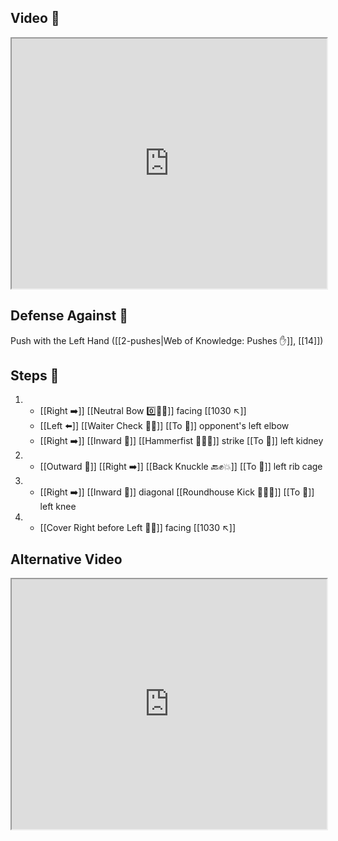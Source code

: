 ## Video 🎥

<iframe src="https://www.youtube.com/embed/3mcbjGkhCto" width="100%" height="400"></iframe>

## Defense Against 🤺

Push with the Left Hand ([[2-pushes|Web of Knowledge: Pushes ✋]], [[14]])

## Steps 👣

1. - [[Right ➡️]] [[Neutral Bow 0️⃣🧍‍♂️]] facing [[1030 ↖️]] 
    - [[Left ⬅️]] [[Waiter Check 🧑‍🍳]] [[To 🎯]] opponent's left elbow 
    - [[Right ➡️]] [[Inward 🔽]] [[Hammerfist 🔨✊💥]] strike [[To 🎯]] left kidney
2. - [[Outward 🔼]] [[Right ➡️]] [[Back Knuckle 🔙✊💥]] [[To 🎯]] left rib cage
3. - [[Right ➡️]] [[Inward 🔽]] diagonal [[Roundhouse Kick 🔄🦶💥]] [[To 🎯]] left knee
4. - [[Cover Right before Left 🦶🔄]] facing [[1030 ↖️]]

## Alternative Video

<iframe src="https://www.youtube.com/embed/IXZ6kr4VHQw?start=322&end=338" width="100%" height="400"></iframe>
